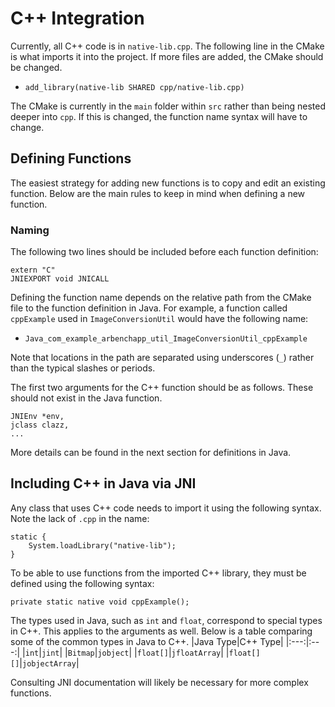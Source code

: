 # C++ Integration
Currently, all C++ code is in `native-lib.cpp`. The following line in the CMake is what imports it into the project. If more files are added, 
the CMake should be changed.
- `add_library(native-lib SHARED cpp/native-lib.cpp)`

The CMake is currently in the `main` folder within `src` rather than being nested deeper into `cpp`. If this is changed, the function name syntax will have to change.

## Defining Functions
The easiest strategy for adding new functions is to copy and edit an existing function. Below are the main rules to keep in mind when defining a new function.
### Naming
The following two lines should be included before each function definition:

```
extern "C"
JNIEXPORT void JNICALL
```
Defining the function name depends on the relative path from the CMake file to the function definition in Java. For example, 
a function called `cppExample` used in `ImageConversionUtil` would have the following name:
- `Java_com_example_arbenchapp_util_ImageConversionUtil_cppExample`

Note that locations in the path are separated using underscores (`_`) rather than the typical slashes or periods.

The first two arguments for the C++ function should be as follows. These should not exist in the Java function.
```
JNIEnv *env,
jclass clazz,
...
```
More details can be found in the next section for definitions in Java.
## Including C++ in Java via JNI
Any class that uses C++ code needs to import it using the following syntax. Note the lack of `.cpp` in the name:
```
static {
    System.loadLibrary("native-lib");
}
```
To be able to use functions from the imported C++ library, they must be defined using the following syntax:
```
private static native void cppExample();
```
The types used in Java, such as `int` and `float`, correspond to special types in C++. This applies to the arguments as well. 
Below is a table comparing some of the common types in Java to C++.
|Java Type|C++ Type|
|:---:|:---:|
|`int`|`jint`|
|`Bitmap`|`jobject`|
|`float[]`|`jfloatArray`|
|`float[][]`|`jobjectArray`|

Consulting JNI documentation will likely be necessary for more complex functions.

